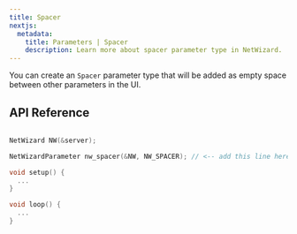 ```yaml
---
title: Spacer
nextjs:
  metadata:
    title: Parameters | Spacer
    description: Learn more about spacer parameter type in NetWizard.
---
```


You can create an `Spacer` parameter type that will be added as empty space between other parameters in the UI.

## API Reference

```cpp

NetWizard NW(&server);

NetWizardParameter nw_spacer(&NW, NW_SPACER); // <-- add this line here

void setup() {
  ...
}

void loop() {
  ...
}
```

